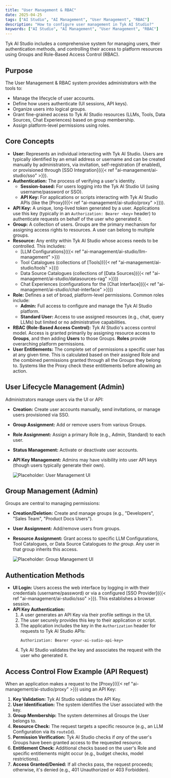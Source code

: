 ```yaml
---
title: "User Management & RBAC"
date: 2025-04-25
tags: ["AI Studio", "AI Management", "User Management", "RBAC"]
description: "How to configure user management in Tyk AI Studio?"
keywords: ["AI Studio", "AI Management", "User Management", "RBAC"]
---
```


Tyk AI Studio includes a comprehensive system for managing users, their authentication methods, and controlling their access to platform resources using Groups and Role-Based Access Control (RBAC).

## Purpose

The User Management & RBAC system provides administrators with the tools to:

*   Manage the lifecycle of user accounts.
*   Define how users authenticate (UI sessions, API keys).
*   Organize users into logical groups.
*   Grant fine-grained access to Tyk AI Studio resources (LLMs, Tools, Data Sources, Chat Experiences) based on group membership.
*   Assign platform-level permissions using roles.

## Core Concepts

*   **User:** Represents an individual interacting with Tyk AI Studio. Users are typically identified by an email address or username and can be created manually by administrators, via invitation, self-registration (if enabled), or provisioned through [SSO Integration]({{< ref "ai-management/ai-studio/sso" >}}).
*   **Authentication:** The process of verifying a user's identity.
    *   **Session-based:** For users logging into the Tyk AI Studio UI (using username/password or SSO).
    *   **API Key:** For applications or scripts interacting with Tyk AI Studio APIs (like the [Proxy]({{< ref "ai-management/ai-studio/proxy" >}})).
*   **API Key:** A unique, long-lived token generated by a user. Applications use this key (typically in an `Authorization: Bearer <key>` header) to authenticate requests on behalf of the user who generated it.
*   **Group:** A collection of users. Groups are the primary mechanism for assigning access rights to resources. A user can belong to multiple groups.
*   **Resource:** Any entity within Tyk AI Studio whose access needs to be controlled. This includes:
    *   [LLM Configurations]({{< ref "ai-management/ai-studio/llm-management" >}})
    *   Tool Catalogues (collections of [Tools]({{< ref "ai-management/ai-studio/tools" >}}))
    *   Data Source Catalogues (collections of [Data Sources]({{< ref "ai-management/ai-studio/datasources-rag" >}}))
    *   Chat Experiences (configurations for the [Chat Interface]({{< ref "ai-management/ai-studio/chat-interface" >}}))
*   **Role:** Defines a set of broad, platform-level permissions. Common roles include:
    *   **Admin:** Full access to configure and manage the Tyk AI Studio platform.
    *   **Standard User:** Access to use assigned resources (e.g., chat, query LLMs) but limited or no administrative capabilities.
*   **RBAC (Role-Based Access Control):** Tyk AI Studio's access control model. Access is granted primarily by assigning resource access to **Groups**, and then adding **Users** to those Groups. **Roles** provide overarching platform permissions.
*   **User Entitlements:** The complete set of permissions a specific user has at any given time. This is calculated based on their assigned Role and the combined permissions granted through all the Groups they belong to. Systems like the Proxy check these entitlements before allowing an action.

## User Lifecycle Management (Admin)

Administrators manage users via the UI or API:

*   **Creation:** Create user accounts manually, send invitations, or manage users provisioned via SSO.
*   **Group Assignment:** Add or remove users from various Groups.
*   **Role Assignment:** Assign a primary Role (e.g., Admin, Standard) to each user.
*   **Status Management:** Activate or deactivate user accounts.
*   **API Key Management:** Admins may have visibility into user API keys (though users typically generate their own).

    ![Placeholder: User Management UI](https://placehold.co/600x400?text=User+Management+UI)

## Group Management (Admin)

Groups are central to managing permissions:

*   **Creation/Deletion:** Create and manage groups (e.g., "Developers", "Sales Team", "Product Docs Users").
*   **User Assignment:** Add/remove users from groups.
*   **Resource Assignment:** Grant access to specific LLM Configurations, Tool Catalogues, or Data Source Catalogues *to the group*. Any user in that group inherits this access.

    ![Placeholder: Group Management UI](https://placehold.co/600x400?text=Group+Management+UI)

## Authentication Methods

*   **UI Login:** Users access the web interface by logging in with their credentials (username/password) or via a configured [SSO Provider]({{< ref "ai-management/ai-studio/sso" >}}). This establishes a browser session.
*   **API Key Authentication:**
    1.  A user generates an API Key via their profile settings in the UI.
    2.  The user securely provides this key to their application or script.
    3.  The application includes the key in the `Authorization` header for requests to Tyk AI Studio APIs:
        ```
        Authorization: Bearer <your-ai-sudio-api-key>
        ```
    4.  Tyk AI Studio validates the key and associates the request with the user who generated it.

## Access Control Flow Example (API Request)

When an application makes a request to the [Proxy]({{< ref "ai-management/ai-studio/proxy" >}}) using an API Key:

1.  **Key Validation:** Tyk AI Studio validates the API Key.
2.  **User Identification:** The system identifies the User associated with the key.
3.  **Group Membership:** The system determines all Groups the User belongs to.
4.  **Resource Check:** The request targets a specific resource (e.g., an LLM Configuration via its `routeId`).
5.  **Permission Verification:** Tyk AI Studio checks if *any* of the user's Groups have been granted access to the requested resource.
6.  **Entitlement Check:** Additional checks based on the user's Role and specific entitlements might occur (e.g., budget checks, model restrictions).
7.  **Access Granted/Denied:** If all checks pass, the request proceeds; otherwise, it's denied (e.g., 401 Unauthorized or 403 Forbidden).

